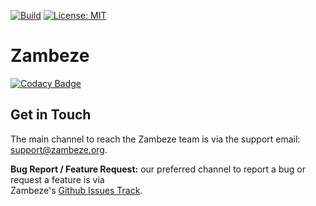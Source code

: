 [![Build][build-badge]][build-link]
[![License: MIT][license-badge]](LICENSE)

# Zambeze

[![Codacy Badge](https://api.codacy.com/project/badge/Grade/75c54c8736ee4989b40292724a8e3be5)](https://app.codacy.com/gh/ORNL/zambeze?utm_source=github.com&utm_medium=referral&utm_content=ORNL/zambeze&utm_campaign=Badge_Grade_Settings)

## Get in Touch

The main channel to reach the Zambeze team is via the support email: 
[support@zambeze.org](mailto:support@zambeze.org).

**Bug Report / Feature Request:** our preferred channel to report a bug or request a feature is via  
Zambeze's [Github Issues Track](https://github.com/ORNL/zambeze/issues).

[build-badge]:         https://github.com/ORNL/zambeze/workflows/Build/badge.svg
[build-link]:          https://github.com/ORNL/zambeze/actions
[license-badge]:       https://img.shields.io/github/license/ORNL/zambeze
